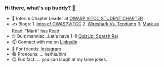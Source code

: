 ### Hi there, what's up buddy? 👋

- 🧔 Interim Chapter Leader at [OWASP VITCC STUDENT CHAPTER](http://owaspvit.com/)
- ✍ Blogs:
        1. [Intro of OWASPVITCC](https://medium.owaspvit.com/about-owasp-vitcc-897bfd2d0841)
        2. [Wireshark Vs. Tcpdump](https://blog.owaspvit.com/2021/01/wireshark-vs-tcpdump.html)
        3. [Mark as Read, "Mark" has Read](https://blog.owaspvit.com/2021/02/mark-as-read-mark-has-read.html)
- 🤓 Quiz manniac...Let's have 1-1! [QuizUp: Sparsh Raj](https://www.quizup.com/)
- 📫 Connect with me on [LinkedIn](https://www.linkedin.com/in/sparsh-raj-sr2610)
- 👻 For friends: [Instagram](https://www.instagram.com/sparsshhhh_/)
- 😄 Pronouns: ... he/his/him
- 😉 Fun fact: ... you can laugh at my lame jokes.

